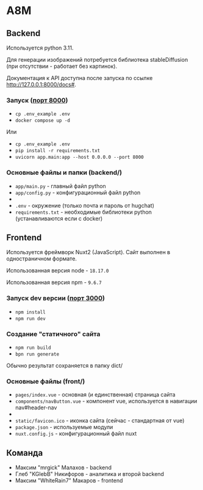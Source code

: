# A8M

## Backend

Используется python 3.11.

Для генерации изображений потребуется библиотека stableDiffusion (при отсутствии - работает без картинок).

Документация к API доступна после запуска по ссылке http://127.0.0.1:8000/docs#.

### Запуск ([порт 8000](http://localhost:8000))

- `cp .env_example .env`
- `docker compose up -d`

Или

- `cp .env_example .env`
- `pip install -r requirements.txt`
- `uvicorn app.main:app --host 0.0.0.0 --port 8000`

### Основные файлы и папки (backend/)

- `app/main.py` - главный файл python
- `app/config.py` - конфигурационный файл python
- 
- `.env` - окружение (только почта и пароль от hugchat)
- `requirements.txt` - необходимые библиотеки python (устанавливаются если с docker)

## Frontend

Используется фреймворк Nuxt2 (JavaScript). Сайт выполнен в одностраничном формате.

Использованная версия node - `18.17.0`

Использованная версия npm - `9.6.7`

### Запуск dev версии ([порт 3000](http://localhost:3000))

- `npm install`
- `npm run dev`

### Создание "статичного" сайта

- `npm run build`
- `bpn run generate`

Обычно результат сохраняется в папку dict/

### Основные файлы (front/)

- `pages/index.vue` - основная (и единственная) страница сайта
- `components/navButton.vue` - компонент vue, используется в навигации nav#header-nav
- 
- `static/favicon.ico` - иконка сайта (сейчас - стандартная от vue)
- `package.json` - используемые модули
- `nuxt.config.js` - конфигурационный файл nuxt

## Команда

- Максим "mrgick" Малахов - backend
- Глеб "KGlebB" Никифоров - аналитика и второй backend
- Максим "WhiteRain7" Макаров - frontend
